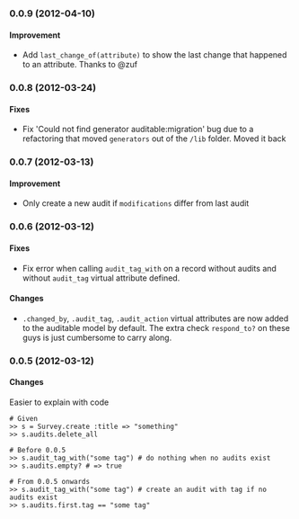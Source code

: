 ### 0.0.9 (2012-04-10)
#### Improvement
* Add `last_change_of(attribute)` to show the last change that happened to an attribute. Thanks to @zuf

### 0.0.8 (2012-03-24)
#### Fixes
* Fix 'Could not find generator auditable:migration' bug due to a refactoring that moved `generators` out of the `/lib` folder. Moved it back

### 0.0.7 (2012-03-13)
#### Improvement
* Only create a new audit if `modifications` differ from last audit

### 0.0.6 (2012-03-12)
#### Fixes
* Fix error when calling `audit_tag_with` on a record without audits and without `audit_tag` virtual attribute defined.

#### Changes
* `.changed_by`, `.audit_tag`, `.audit_action` virtual attributes are now added to the auditable model by default. The extra check `respond_to?` on these guys is just cumbersome to carry along.

### 0.0.5 (2012-03-12)
#### Changes
Easier to explain with code

    # Given
    >> s = Survey.create :title => "something"
    >> s.audits.delete_all

    # Before 0.0.5
    >> s.audit_tag_with("some tag") # do nothing when no audits exist
    >> s.audits.empty? # => true

    # From 0.0.5 onwards
    >> s.audit_tag_with("some tag") # create an audit with tag if no audits exist
    >> s.audits.first.tag == "some tag"

